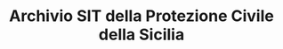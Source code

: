 ---
schema: default
title: Archivio SIT della Protezione Civile della Sicilia
organization: ''
notes: ''
license: 'https://creativecommons.org/licenses/by/4.0/'
maintainer: ''
maintainer_email: ''
---